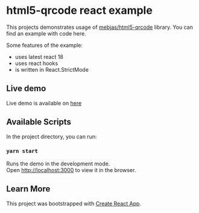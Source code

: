 # html5-qrcode react example

This projects demonstrates usage of [mebjas/html5-qrcode](https://github.com/mebjas/html5-qrcode) library. You can find an example with code here.

Some features of the example:
- uses latest react 18
- uses react hooks
- is written in React.StrictMode

## Live demo
Live demo is available on [here](https://html5-qrcode-react-example.netlify.app/)

## Available Scripts

In the project directory, you can run:

### `yarn start`

Runs the demo in the development mode.\
Open [http://localhost:3000](http://localhost:3000) to view it in the browser.

## Learn More

This project was bootstrapped with [Create React App](https://github.com/facebook/create-react-app).
